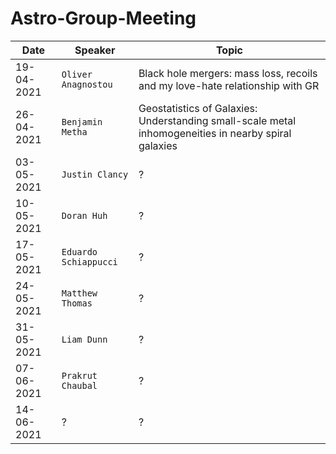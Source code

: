 # Astro-Group-Meeting

| Date| Speaker | Topic |
| --- | --- | --- |
| 19-04-2021 | `Oliver Anagnostou` | Black hole mergers: mass loss, recoils and my love-hate relationship with GR |
| 26-04-2021 | `Benjamin Metha` | Geostatistics of Galaxies: Understanding small-scale metal inhomogeneities in nearby spiral galaxies |
| 03-05-2021 | `Justin Clancy` | ? |
| 10-05-2021 | `Doran Huh` | ? | ? |
| 17-05-2021 | `Eduardo Schiappucci` | ? |
| 24-05-2021 | `Matthew Thomas` | ? |
| 31-05-2021 | `Liam Dunn` | ? |
| 07-06-2021 | `Prakrut Chaubal` | ? |
| 14-06-2021 | ? | ? |
